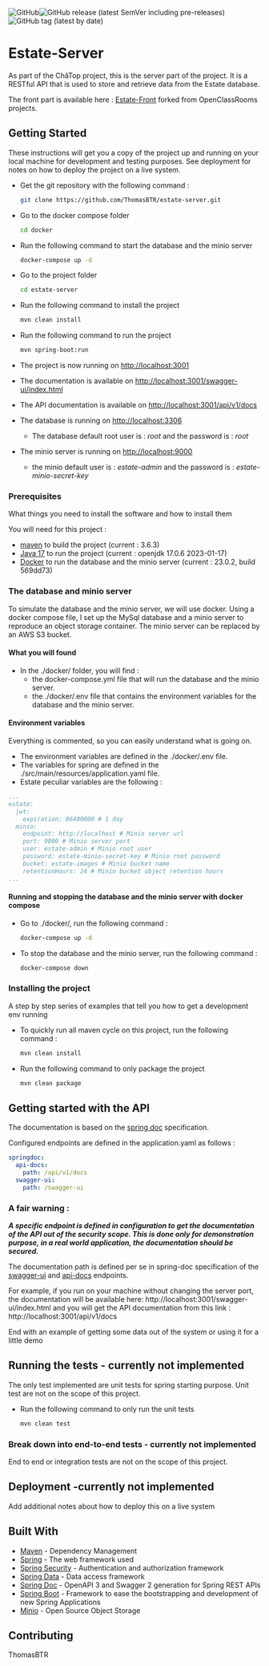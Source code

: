 ![GitHub](https://img.shields.io/github/license/ThomasBTR/estate-server?style=for-the-badge)![GitHub release (latest SemVer including pre-releases)](https://img.shields.io/github/v/release/ThomasBTR/estate-server?include_prereleases&style=for-the-badge)
![GitHub tag (latest by date)](https://img.shields.io/github/v/tag/ThomasBTR/estate-server?style=for-the-badge)
# Estate-Server

As part of the ChâTop project, this is the server part of the project.
It is a RESTful API that is used to store and retrieve data from the Estate database.

The front part is available here : [Estate-Front](https://github.com/ThomasBTR/estate-front) forked from OpenClassRooms projects.

## Getting Started

These instructions will get you a copy of the project up and running on your local machine for development and testing purposes. See deployment for notes on how to deploy the project on a live system.

- Get the git repository with the following command :

    ```bash
    git clone https://github.com/ThomasBTR/estate-server.git
    ```

- Go to the docker compose folder

    ```bash
    cd docker
    ```  

- Run the following command to start the database and the minio server

    ```bash
    docker-compose up -d
    ```

- Go to the project folder

    ```bash
    cd estate-server
    ```
- Run the following command to install the project

    ```bash
    mvn clean install
    ```
- Run the following command to run the project

    ```bash
    mvn spring-boot:run
    ``` 

- The project is now running on  [http://localhost:3001](http://localhost:3001)
- The documentation is available on [http://localhost:3001/swagger-ui/index.html](http://localhost:3001/swagger-ui/index.html)
- The API documentation is available on [http://localhost:3001/api/v1/docs](http://localhost:3001/api/v1/docs)
- The database is running on [http://localhost:3306](http://localhost:3306)
  - The database default root user is : *root* and the password is : *root*
- The minio server is running on [http://localhost:9000](http://localhost:9000)
  - the minio default user is : *estate-admin* and the password is : *estate-minio-secret-key*


### Prerequisites

What things you need to install the software and how to install them

You will need for this project :

- [maven](https://maven.apache.org/install.html) to build the project (current : 3.6.3)
- [Java 17](https://www.oracle.com/java/technologies/javase-jdk17-downloads.html) to run the project (current : openjdk 17.0.6 2023-01-17)
- [Docker](https://docs.docker.com/get-docker/) to run the database and the minio server (current : 23.0.2, build 569dd73)

### The database and minio server

To simulate the database and the minio server, we will use docker.
Using a docker compose file, I set up the MySql database and a minio server to reproduce an object storage container.
The minio server can be replaced by an AWS S3 bucket.

#### What you will found

- In the ./docker/ folder, you will find :
  - the docker-compose.yml file that will run the database and the minio server.
  - the ./docker/.env file that contains the environment variables for the database and the minio server.

#### Environment variables

Everything is commented, so you can easily understand what is going on.

- The environment variables are defined in the ./docker/.env file.
- The variables for spring are defined in the ./src/main/resources/application.yaml file.
- Estate peculiar variables are the following :

```yaml
...
estate:
  jwt:
    expiration: 86400000 # 1 day
  minio:
    endpoint: http://localhost # Minio server url
    port: 9000 # Minio server port
    user: estate-admin # Minio root user
    password: estate-minio-secret-key # Minio root password
    bucket: estate-images # Minio bucket name
    retentionHours: 24 # Minio bucket object retention hours
...
```

#### Running and stopping the database and the minio server with docker compose

- Go to ./docker/, run the following command :

    ```bash
    docker-compose up -d
    ```

- To stop the database and the minio server, run the following command :

    ```bash
    docker-compose down
    ```

### Installing the project

A step by step series of examples that tell you how to get a development env running

- To quickly run all maven cycle on this project, run the following command :

    ```bash
    mvn clean install
    ```

- Run the following command to only package the project

    ```bash
    mvn clean package
    ```

## Getting started with the API

The documentation is based on the [spring doc](https://springdoc.org/v2/) specification.

Configured endpoints are defined in the application.yaml as follows :

```yaml
springdoc:
  api-docs:
    path: /api/v1/docs
  swagger-ui:
    path: /swagger-ui
```

### A fair warning :

***A specific endpoint is defined in configuration to get the documentation of the API out of the security scope.
This is done only for demonstration purpose, in a real world application, the documentation should be secured.***

The documentation path is defined per se in spring-doc specification of
the [swagger-ui](https://springdoc.org/v2/#getting-started)
and [api-docs](https://springdoc.org/v2/#spring-webmvc-support) endpoints.

For example, if you run on your machine without changing the server port, the documentation will be available
here: http://localhost:3001/swagger-ui/index.html
and you will get the API documentation from this link : http://localhost:3001/api/v1/docs

End with an example of getting some data out of the system or using it for a little demo

## Running the tests - currently not implemented

The only test implemented are unit tests for spring starting purpose.
Unit test are not on the scope of this project.

- Run the following command to only run the unit tests
    ```bash
    mvn clean test
    ```

### Break down into end-to-end tests - currently not implemented

End to end or integration tests are not on the scope of this project.

## Deployment -currently not implemented

Add additional notes about how to deploy this on a live system

## Built With

* [Maven](https://maven.apache.org/) - Dependency Management
* [Spring](https://spring.io/) - The web framework used
* [Spring Security](https://spring.io/projects/spring-security) - Authentication and authorization framework
* [Spring Data](https://spring.io/projects/spring-data) - Data access framework
* [Spring Doc](https://springdoc.org/) - OpenAPI 3 and Swagger 2 generation for Spring REST APIs
* [Spring Boot](https://spring.io/projects/spring-boot) - Framework to ease the bootstrapping and development of new
  Spring Applications
* [Minio](https://min.io/) - Open Source Object Storage

## Contributing

ThomasBTR